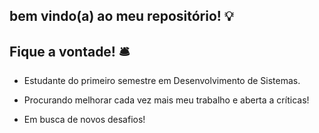 ## bem vindo(a) ao meu repositório! 💡

## Fique a vontade! 🛎️
- Estudante do primeiro semestre em Desenvolvimento de Sistemas.

- Procurando melhorar cada vez mais meu trabalho e aberta a críticas!

- Em busca de novos desafios!
